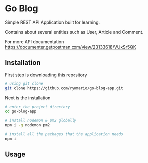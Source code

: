 # Go Blog

Simple REST API Application built for learning.

Contains about several entities such as User, Article and Comment.

For more API documentation https://documenter.getpostman.com/view/23133618/VUxSr5QK

## Installation

First step is downloading this repository

```sh
# using git clone
git clone https://github.com/ryomario/go-blog-app.git

```

Next is the installation

```sh
# enter the project directory
cd go-blog-app

# install nodemon & pm2 globally
npm i -g nodemon pm2

# install all the packages that the application needs
npm i
```

## Usage


